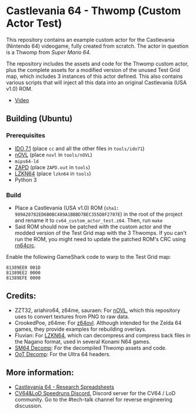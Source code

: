 # Castlevania 64 - Thwomp (Custom Actor Test)

This repository contains an example custom actor for the Castlevania (Nintendo 64) videogame, fully created from scratch.
The actor in question is a Thwomp from *Super Mario 64*.

The repository includes the assets and code for the Thwomp custom actor, plus the complete assets for a modified version of the unused Test Grid map, which includes 3 instances of this actor defined.
This also contains various scripts that will inject all this data into an original Castlevania (USA v1.0) ROM.

* [Video](https://www.youtube.com/watch?v=QyYedT-Q1dI)

## Building (Ubuntu)
### Prerequisites
* [IDO 7.1](https://github.com/decompals/ido-static-recomp/releases) (place `cc` and all the other files in `tools/ido71`)
* [nOVL](https://github.com/Bsquo/nOVL/releases) (place `novl` in `tools/nOVL`)
* `mips64-ld`
* [ZAPD](https://github.com/NEstelami/ZAPD) (place `ZAPD.out` in `tools`)
* [LZKN64](https://github.com/Fluvian/lzkn64) (place `lzkn64` in `tools`)
* Python 3

### Build
* Place a Castlevania (USA v1.0) ROM (`sha1: 989A28782ED6B0BC489A1BBBD7BEC355D8F2707E`) in the root of the project and rename it to `cv64_custom_actor_test.z64`. Then, run `make`
* Said ROM should now be patched with the custom actor and the modded version of the Test Grid map with the 3 Thwomps. If you can't run the ROM, you might need to update the patched ROM's CRC using [rn64crc](https://www.smwcentral.net/?p=section&a=details&id=8799).

Enable the following GameShark code to warp to the Test Grid map:

```
81389EE0 001D
81389EE2 0000
81389EFE 0000
```

## Credits:
* ZZT32, ariahiro64, z64me, sauraen: For [nOVL](https://github.com/z64tools/nOVL), which this repository uses to convert textures from PNG to raw data.
* CrookedPoe, z64me: For [z64ovl](https://github.com/CrookedPoe/z64ovl). Although intended for the Zelda 64 games, they provide examples for rebuilding overlays.
* Fluvian: For [LZKN64](https://github.com/Fluvian/lzkn64), which can decompress and compress back files in the Nagano format, used in several Konami N64 games.
* [SM64 Decomp](https://github.com/n64decomp/sm64): For the decompiled Thwomp assets and code.
* [OoT Decomp](https://github.com/zeldaret/oot): For the Ultra 64 headers.

## More information:
* [Castlevania 64 - Research Spreadsheets](https://docs.google.com/spreadsheets/d/1nzh_nFf26oVZy6uWeNYiYGXAto6Yz3xypZwWqwJBBJQ/edit#gid=74717405)
* [CV64&LoD Speedruns Discord.](https://discord.gg/eKht382) Discord server for the CV64 / LoD community. Go to the #tech-talk channel for reverse engineering discussion.